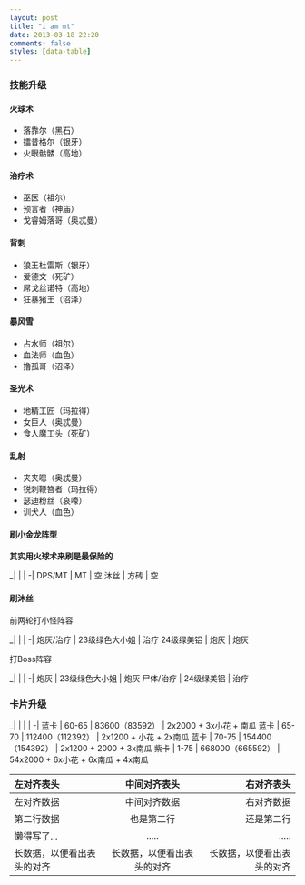 ```yaml
---
layout: post
title: "i am mt"
date: 2013-03-18 22:20
comments: false
styles: [data-table]
---
```


### 技能升级

#### 火球术

- 落靠尔（黑石）
- 擂昔格尔（银牙）
- 火眼骷髅（高地）

#### 治疗术

- 巫医（祖尔）
- 预言者（神庙）
- 戈睿姆落哥（奥忒曼）

#### 背刺

- 狼王杜雷斯（银牙）
- 爱德文（死矿）
- 屌戈丝诺特（高地）
- 狂暴猪王（沼泽）

#### 暴风雪

- 占水师（祖尔）
- 血法师（血色）
- 撸孤哥（沼泽）

#### 圣光术

- 地精工匠（玛拉得）
- 女巨人（奥忒曼）
- 食人魔工头（死矿）

#### 乱射

- 夹夹嗯（奥忒曼）
- 锐刺鞭笞者（玛拉得）
- 瑟迪粉丝（哀嚎）
- 训犬人（血色）

#### 刷小金龙阵型

**其实用火球术来刷是最保险的**

_| | |
-| 
DPS/MT | MT | 空
沐丝 | 方砖 | 空

#### 刷沐丝

前两轮打小怪阵容

_| | |
-| 
炮灰/治疗 | 23级绿色大小姐 | 治疗
24级绿美铝 | 炮灰 | 炮灰

打Boss阵容

_| | |
-| 
炮灰 | 23级绿色大小姐 | 炮灰
尸体/治疗 | 24级绿美铝 | 治疗

### 卡片升级

_| | | |
-| 
蓝卡 | 60-65 | 83600（83592） | 2x2000 + 3x小花 + 南瓜
蓝卡	| 65-70 | 112400（112392） | 2x1200 + 小花 + 2x南瓜
蓝卡	| 70-75 | 154400（154392） | 2x1200 + 2000 + 3x南瓜
紫卡	| 1-75 | 668000（665592） | 54x2000 + 6x小花 + 6x南瓜 + 4x南瓜


左对齐表头 | 中间对齐表头 | 右对齐表头
:----------|:------------:|----------:
左对齐数据 |中间对齐数据  |右对齐数据
第二行数据 |也是第二行    |还是第二行
懒得写了...|.....         |.....
长数据，以便看出表头的对齐|长数据，以便看出表头的对齐|长数据，以便看出表头的对齐